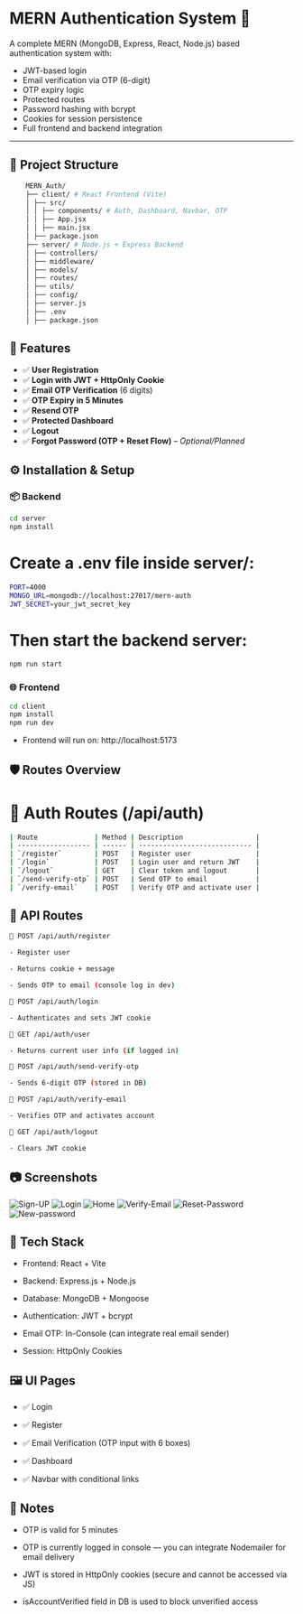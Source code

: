 # MERN Authentication System 🔐


A complete MERN (MongoDB, Express, React, Node.js) based authentication system with:

- JWT-based login
- Email verification via OTP (6-digit)
- OTP expiry logic
- Protected routes
- Password hashing with bcrypt
- Cookies for session persistence
- Full frontend and backend integration

---

## 📁 Project Structure

```bash
    MERN_Auth/
    ├── client/ # React Frontend (Vite)
    │ ├── src/
    │ │ ├── components/ # Auth, Dashboard, Navbar, OTP
    │ │ ├── App.jsx
    │ │ ├── main.jsx
    │ ├── package.json
    ├── server/ # Node.js + Express Backend
    │ ├── controllers/
    │ ├── middleware/
    │ ├── models/
    │ ├── routes/
    │ ├── utils/
    │ ├── config/
    │ ├── server.js
    │ ├── .env
    │ ├── package.json
```

## 🚀 Features

- ✅ **User Registration**
- ✅ **Login with JWT + HttpOnly Cookie**
- ✅ **Email OTP Verification** (6 digits)
- ✅ **OTP Expiry in 5 Minutes**
- ✅ **Resend OTP**
- ✅ **Protected Dashboard**
- ✅ **Logout**
- ✅ **Forgot Password (OTP + Reset Flow)** – _Optional/Planned_


## ⚙️ Installation & Setup

### 📦 Backend

```bash
cd server
npm install
```

# Create a .env file inside server/:

```bash 
PORT=4000
MONGO_URL=mongodb://localhost:27017/mern-auth
JWT_SECRET=your_jwt_secret_key
```

# Then start the backend server:

```bash
npm run start
```

### 🌐 Frontend

```bash
cd client
npm install
npm run dev
```

- Frontend will run on: http://localhost:5173

## 🛡️ Routes Overview

# 🔐 Auth Routes (/api/auth)

```bash 
| Route              | Method | Description                  |
| ------------------ | ------ | ---------------------------- |
| `/register`        | POST   | Register user                |
| `/login`           | POST   | Login user and return JWT    |
| `/logout`          | GET    | Clear token and logout       |
| `/send-verify-otp` | POST   | Send OTP to email            |
| `/verify-email`    | POST   | Verify OTP and activate user |
```

## 🔑 API Routes

```bash 
📌 POST /api/auth/register

- Register user

- Returns cookie + message

- Sends OTP to email (console log in dev)

📌 POST /api/auth/login

- Authenticates and sets JWT cookie

📌 GET /api/auth/user

- Returns current user info (if logged in)

📌 POST /api/auth/send-verify-otp

- Sends 6-digit OTP (stored in DB)

📌 POST /api/auth/verify-email

- Verifies OTP and activates account

📌 GET /api/auth/logout

- Clears JWT cookie
```

## 📷 Screenshots

![Sign-UP](./client/src/assets/Sign-Up.png)
![Login](./client/src/assets/Login.png)
![Home](./client/src/assets/Home.png)
![Verify-Email](./client/src/assets/Verify-Email.png)
![Reset-Password](./client/src/assets/Reset-password.png)
![New-password](./client/src/assets/New-Password.png)

## 🧪 Tech Stack

- Frontend: React + Vite

- Backend: Express.js + Node.js

- Database: MongoDB + Mongoose

- Authentication: JWT + bcrypt

- Email OTP: In-Console (can integrate real email sender)

- Session: HttpOnly Cookies

## 🖼️ UI Pages

- ✅ Login

- ✅ Register

- ✅ Email Verification (OTP input with 6 boxes)

- ✅ Dashboard

- ✅ Navbar with conditional links

## 📝 Notes

- OTP is valid for 5 minutes

- OTP is currently logged in console — you can integrate Nodemailer for email delivery

- JWT is stored in HttpOnly cookies (secure and cannot be accessed via JS)

- isAccountVerified field in DB is used to block unverified access

